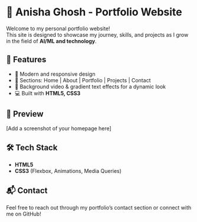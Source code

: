 # 🌟 Anisha Ghosh - Portfolio Website

Welcome to my personal portfolio website!  
This site is designed to showcase my journey, skills, and projects as I grow in the field of **AI/ML and technology**.  

## 🚀 Features
- 🎨 Modern and responsive design  
- 📂 Sections: Home | About | Portfolio | Projects | Contact  
- 🎥 Background video & gradient text effects for a dynamic look  
- 💻 Built with **HTML5, CSS3**  

## 📸 Preview
[Add a screenshot of your homepage here]  

## 🛠️ Tech Stack
- **HTML5**  
- **CSS3** (Flexbox, Animations, Media Queries)  

## 📬 Contact
Feel free to reach out through my portfolio’s contact section or connect with me on GitHub!  
